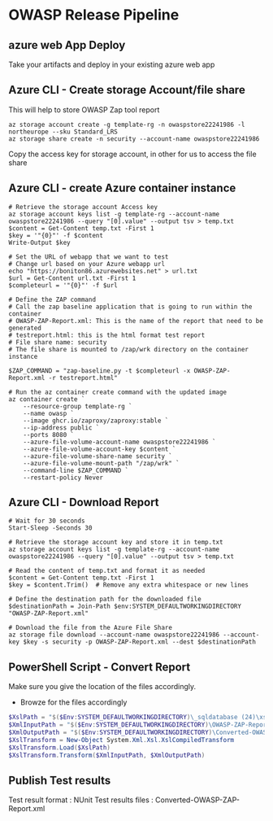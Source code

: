 # OWASP Release Pipeline

## azure web App Deploy

Take your artifacts and deploy in your existing azure web app

## Azure CLI - Create storage Account/file share

This will help to store OWASP Zap tool report

```azure cli
az storage account create -g template-rg -n owaspstore22241986 -l northeurope --sku Standard_LRS
az storage share create -n security --account-name owaspstore22241986

```

Copy the access key for storage account, in other for us to access the file share

## Azure CLI - create Azure container instance

```azure cli
# Retrieve the storage account Access key
az storage account keys list -g template-rg --account-name owaspstore22241986 --query "[0].value" --output tsv > temp.txt
$content = Get-Content temp.txt -First 1
$key = '"{0}"' -f $content
Write-Output $key

# Set the URL of webapp that we want to test
# Change url based on your Azure webapp url
echo "https://boniton86.azurewebsites.net" > url.txt
$url = Get-Content url.txt -First 1
$completeurl = '"{0}"' -f $url

# Define the ZAP command
# Call the zap baseline application that is going to run within the container
# OWASP-ZAP-Report.xml: This is the name of the report that need to be generated
# testreport.html: this is the html format test report
# File share name: security
# The file share is mounted to /zap/wrk directory on the container instance

$ZAP_COMMAND = "zap-baseline.py -t $completeurl -x OWASP-ZAP-Report.xml -r testreport.html"

# Run the az container create command with the updated image
az container create `
    --resource-group template-rg `
    --name owasp `
    --image ghcr.io/zaproxy/zaproxy:stable `
    --ip-address public `
    --ports 8080 `
    --azure-file-volume-account-name owaspstore22241986 `
    --azure-file-volume-account-key $content `
    --azure-file-volume-share-name security `
    --azure-file-volume-mount-path "/zap/wrk" `
    --command-line $ZAP_COMMAND `
    --restart-policy Never
```

## Azure CLI - Download Report

```azure cli
# Wait for 30 seconds
Start-Sleep -Seconds 30

# Retrieve the storage account key and store it in temp.txt
az storage account keys list -g template-rg --account-name owaspstore22241986 --query "[0].value" --output tsv > temp.txt

# Read the content of temp.txt and format it as needed
$content = Get-Content temp.txt -First 1
$key = $content.Trim()  # Remove any extra whitespace or new lines

# Define the destination path for the downloaded file
$destinationPath = Join-Path $env:SYSTEM_DEFAULTWORKINGDIRECTORY "OWASP-ZAP-Report.xml"

# Download the file from the Azure File Share
az storage file download --account-name owaspstore22241986 --account-key $key -s security -p OWASP-ZAP-Report.xml --dest $destinationPath

```

## PowerShell Script - Convert Report

Make sure you give the location of the files accordingly.
- Browze for the files accordingly
```powershell
$XslPath = "$($Env:SYSTEM_DEFAULTWORKINGDIRECTORY)\_sqldatabase (24)\xslt-artifact\OWASPToNUnit3.xslt"
$XmlInputPath = "$($Env:SYSTEM_DEFAULTWORKINGDIRECTORY)\OWASP-ZAP-Report.xml"
$XmlOutputPath = "$($Env:SYSTEM_DEFAULTWORKINGDIRECTORY)\Converted-OWASP-ZAP-Report.xml"
$XslTransform = New-Object System.Xml.Xsl.XslCompiledTransform
$XslTransform.Load($XslPath)
$XslTransform.Transform($XmlInputPath, $XmlOutputPath)
```

## Publish Test results

Test result format : NUnit
Test results files : Converted-OWASP-ZAP-Report.xml